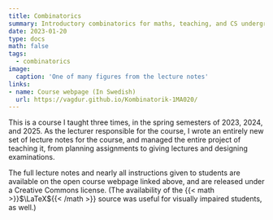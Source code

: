 ```yaml
---
title: Combinatorics
summary: Introductory combinatorics for maths, teaching, and CS undergrads
date: 2023-01-20
type: docs
math: false
tags:
  - combinatorics
image:
  caption: 'One of many figures from the lecture notes'
links:
- name: Course webpage (In Swedish)
  url: https://vagdur.github.io/Kombinatorik-1MA020/
---
```


This is a course I taught three times, in the spring semesters of 2023, 2024, and 2025. As the lecturer responsible for the course, I wrote an entirely new set of lecture notes for the course, and managed the entire project of teaching it, from planning assignments to giving lectures and designing examinations.

The full lecture notes and nearly all instructions given to students are available on the open course webpage linked above, and are released under a Creative Commons license. (The availability of the {{< math >}}$\LaTeX${{< /math >}} source was useful for visually impaired students, as well.)

